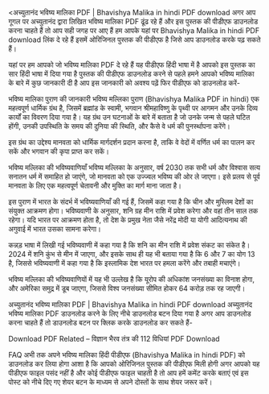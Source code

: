 <अच्युतानंद भविष्य मालिका PDF | Bhavishya Malika in hindi PDF download
अगर आप गूगल पर अच्युतानंद द्वारा लिखित भविष्य मालिका PDF ढूंढ रहे हैं और इस पुस्तक की पीडीएफ डाउनलोड करना चाहते हैं तो आप सही जगह पर आए हैं हम आपके यहां पर Bhavishya Malika in hindi PDF download लिंक दे रहे हैं इसमें ओरिजिनल पुस्तक की पीडीएफ है जिसे आप डाउनलोड करके पढ़ सकते हैं।

यहां पर हम आपको जो भविष्य मालिका PDF दे रहे हैं यह पीडीएफ हिंदी भाषा में है आपको इस पुस्तक का सार हिंदी भाषा में दिया गया है पुस्तक की पीडीएफ डाउनलोड करने से पहले हमने आपको भविष्य मालिका के बारे में कुछ जानकारी दी है आप इस जानकारी को अवश्य पढ़ें फिर पीडीएफ को डाउनलोड करें-

भविष्य मालिका पुराण की जानकारी
भविष्य मल्लिका पुराण (Bhavishya Malika PDF in hindi) एक महत्वपूर्ण धार्मिक ग्रंथ है, जिसमें ब्रह्मांड के स्वामी, भगवान श्रीमहाविष्णु के पृथ्वी पर आगमन और उनके दिव्य कार्यों का विवरण दिया गया है। यह ग्रंथ उन घटनाओं के बारे में बताता है जो उनके जन्म से पहले घटित होंगी, उनकी उपस्थिति के समय की दुनिया की स्थिति, और कैसे वे धर्म की पुनर्स्थापना करेंगे।

इस ग्रंथ का उद्देश्य मानवता को धार्मिक मार्गदर्शन प्रदान करना है, ताकि वे वेदों में वर्णित धर्म का पालन कर सकें और भगवान की कृपा प्राप्त कर सकें।

भविष्य मल्लिका की भविष्यवाणियाँ
भविष्य मल्लिका के अनुसार, वर्ष 2030 तक सभी धर्म और विश्वास सत्य सनातन धर्म में समाहित हो जाएंगे, जो मानवता को एक उज्ज्वल भविष्य की ओर ले जाएगा। इसे प्रलय से पूर्व मानवता के लिए एक महत्वपूर्ण चेतावनी और मुक्ति का मार्ग माना जाता है।

इस पुराण में भारत के संदर्भ में भविष्यवाणियाँ की गई हैं, जिसमें कहा गया है कि चीन और मुस्लिम देशों का संयुक्त आक्रमण होगा। भविष्यवाणी के अनुसार, शनि ग्रह मीन राशि में प्रवेश करेगा और वहां तीन साल तक रहेगा। यदि भारत पर आक्रमण होता है, तो देश के प्रमुख नेता जैसे नरेंद्र मोदी या योगी आदित्यनाथ की अगुवाई में भारत उसका सामना करेगा।

कन्नड़ भाषा में लिखी गई भविष्यवाणी में कहा गया है कि शनि का मीन राशि में प्रवेश संकट का संकेत है। 2024 में शनि कुंभ से मीन में जाएगा, और इसके साथ ही यह भी बताया गया है कि 6 और 7 का योग 13 है, जिससे भविष्यवाणी में कहा गया है कि इस्लामिक देश भारत पर हमला करेंगे और तबाही मचाएंगे।

भविष्य मल्लिका की भविष्यवाणियों में यह भी उल्लेख है कि यूरोप की अधिकांश जनसंख्या का विनाश होगा, और अमेरिका समुद्र में डूब जाएगा, जिससे विश्व जनसंख्या सीमित होकर 64 करोड़ तक रह जाएगी।

अच्युतानंद भविष्य मालिका PDF | Bhavishya Malika in hindi PDF download
अच्युतानंद भविष्य मालिका PDF डाउनलोड करने के लिए नीचे डाउनलोड बटन दिया गया है अगर आप डाउनलोड करना चाहते हैं तो डाउनलोड बटन पर क्लिक करके डाउनलोड कर सकते हैं-

Download PDF
Related – विज्ञान भैरव तंत्र की 112 विधियां PDF Download

FAQ
अभी तक अपने भविष्य मालिका हिंदी पीडीएफ (Bhavishya Malika in hindi PDF) को डाउनलोड कर लिया होगा आशा है कि आपको ओरिजिनल पुस्तक की पीडीएफ मिली होगी अगर आपको यह पीडीएफ फाइल पसंद नहीं है और कोई पीडीएफ फाइल चाहती है तो आप हमें कमेंट करके बताएं एवं इस पोस्ट को नीचे दिए गए शेयर बटन के माध्यम से अपने दोस्तों के साथ शेयर जरूर करें।
